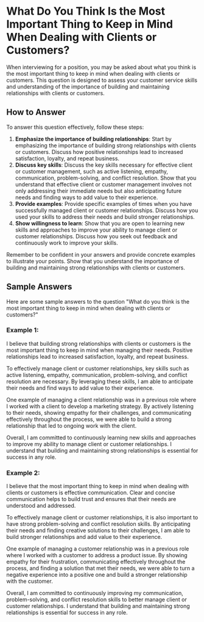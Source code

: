 What Do You Think Is the Most Important Thing to Keep in Mind When Dealing with Clients or Customers?
==========================================================================================================================

When interviewing for a position, you may be asked about what you think is the most important thing to keep in mind when dealing with clients or customers. This question is designed to assess your customer service skills and understanding of the importance of building and maintaining relationships with clients or customers.

How to Answer
-------------

To answer this question effectively, follow these steps:

1. **Emphasize the importance of building relationships**: Start by emphasizing the importance of building strong relationships with clients or customers. Discuss how positive relationships lead to increased satisfaction, loyalty, and repeat business.
2. **Discuss key skills**: Discuss the key skills necessary for effective client or customer management, such as active listening, empathy, communication, problem-solving, and conflict resolution. Show that you understand that effective client or customer management involves not only addressing their immediate needs but also anticipating future needs and finding ways to add value to their experience.
3. **Provide examples**: Provide specific examples of times when you have successfully managed client or customer relationships. Discuss how you used your skills to address their needs and build stronger relationships.
4. **Show willingness to learn**: Show that you are open to learning new skills and approaches to improve your ability to manage client or customer relationships. Discuss how you seek out feedback and continuously work to improve your skills.

Remember to be confident in your answers and provide concrete examples to illustrate your points. Show that you understand the importance of building and maintaining strong relationships with clients or customers.

Sample Answers
--------------

Here are some sample answers to the question "What do you think is the most important thing to keep in mind when dealing with clients or customers?"

### Example 1:

I believe that building strong relationships with clients or customers is the most important thing to keep in mind when managing their needs. Positive relationships lead to increased satisfaction, loyalty, and repeat business.

To effectively manage client or customer relationships, key skills such as active listening, empathy, communication, problem-solving, and conflict resolution are necessary. By leveraging these skills, I am able to anticipate their needs and find ways to add value to their experience.

One example of managing a client relationship was in a previous role where I worked with a client to develop a marketing strategy. By actively listening to their needs, showing empathy for their challenges, and communicating effectively throughout the process, we were able to build a strong relationship that led to ongoing work with the client.

Overall, I am committed to continuously learning new skills and approaches to improve my ability to manage client or customer relationships. I understand that building and maintaining strong relationships is essential for success in any role.

### Example 2:

I believe that the most important thing to keep in mind when dealing with clients or customers is effective communication. Clear and concise communication helps to build trust and ensures that their needs are understood and addressed.

To effectively manage client or customer relationships, it is also important to have strong problem-solving and conflict resolution skills. By anticipating their needs and finding creative solutions to their challenges, I am able to build stronger relationships and add value to their experience.

One example of managing a customer relationship was in a previous role where I worked with a customer to address a product issue. By showing empathy for their frustration, communicating effectively throughout the process, and finding a solution that met their needs, we were able to turn a negative experience into a positive one and build a stronger relationship with the customer.

Overall, I am committed to continuously improving my communication, problem-solving, and conflict resolution skills to better manage client or customer relationships. I understand that building and maintaining strong relationships is essential for success in any role.
